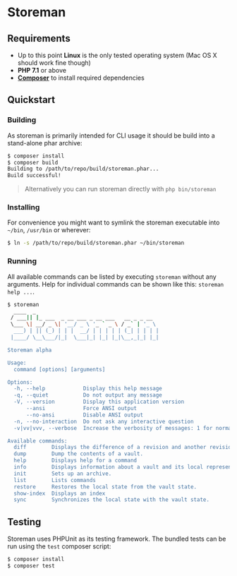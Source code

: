 
# Storeman

## Requirements

- Up to this point __Linux__ is the only tested operating system (Mac OS X should work fine though)
- __PHP 7.1__ or above
- [__Composer__](https://getcomposer.org/) to install required dependencies

## Quickstart

### Building

As storeman is primarily intended for CLI usage it should be build into a stand-alone phar archive:   
    
```bash
$ composer install
$ composer build
Building to /path/to/repo/build/storeman.phar...
Build successful!
```

> Alternatively you can run storeman directly with `php bin/storeman`

### Installing

For convenience you might want to symlink the storeman executable into `~/bin`, `/usr/bin` or wherever:

```bash
$ ln -s /path/to/repo/build/storeman.phar ~/bin/storeman
```

### Running

All available commands can be listed by executing `storeman` without any arguments. Help for individual commands can be shown like this: `storeman help ...`.

```bash
$ storeman
  ____  _                                       
 / ___|| |_ ___  _ __ ___ _ __ ___   __ _ _ __  
 \___ \| __/ _ \| '__/ _ \ '_ ` _ \ / _` | '_ \ 
  ___) | || (_) | | |  __/ | | | | | (_| | | | |
 |____/ \__\___/|_|  \___|_| |_| |_|\__,_|_| |_|

Storeman alpha

Usage:
  command [options] [arguments]

Options:
  -h, --help            Display this help message
  -q, --quiet           Do not output any message
  -V, --version         Display this application version
      --ansi            Force ANSI output
      --no-ansi         Disable ANSI output
  -n, --no-interaction  Do not ask any interactive question
  -v|vv|vvv, --verbose  Increase the verbosity of messages: 1 for normal output, 2 for more verbose output and 3 for debug

Available commands:
  diff        Displays the difference of a revision and another revision or the current local state.
  dump        Dump the contents of a vault.
  help        Displays help for a command
  info        Displays information about a vault and its local representation.
  init        Sets up an archive.
  list        Lists commands
  restore     Restores the local state from the vault state.
  show-index  Displays an index
  sync        Synchronizes the local state with the vault state.
```

## Testing

Storeman uses PHPUnit as its testing framework. The bundled tests can be run using the `test` composer script:

```bash
$ composer install
$ composer test
```
